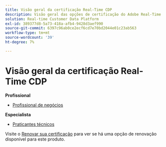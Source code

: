 ```yaml
---
title: Visão geral da certificação Real-Time CDP
description: Visão geral das opções de certificação do Adobe Real-Time CDP
solution: Real-time Customer Data Platform
exl-id: 389377d8-5a73-418a-afb4-9428d3aef990
source-git-commit: 6397c96ab0ce2ecf6cd7e70bd2044e01c23ab563
workflow-type: tm+mt
source-wordcount: '39'
ht-degree: 7%

---
```


# Visão geral da certificação Real-Time CDP

**Profissional**

* [Profissional de negócios](/help/certifications/rtcdp/rtcdp-p-business.md) <!--AD0-E602-->

**Especialista**

* [Praticantes técnicos](/help/certifications/rtcdp/rtcdp-e-technical.md) <!--AD0-E600 and E601-->

Visite o [Renovar sua certificação](/help/certifications/renew.md) para ver se há uma opção de renovação disponível para este produto.
